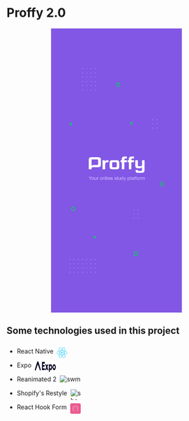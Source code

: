 # Proffy 2.0

<div style="display: flex; justify-content: center">
    <img src="assets/splash.png" width="300" alt="Proffy Splash">
</div>

## Some technologies used in this project
<ul>
    <li>
        <div style="display: flex; padding-top: 8px"; padding-bottom: 8px"; >
            React Native
            <img src="assets/readme/react-native-logo.svg" alt="react native" width="24" height="24" style="margin-left: 8px;">
        </div>
    </li>
    <li>
        <div style="display: flex; padding-top: 8px"; padding-bottom: 8px"; >
            Expo 
            <img src="assets/readme/expo-logo.svg" alt="expo" width="48" height="24" style="margin-left: 8px;">
        </div>
    </li> 
    <li>
        <div style="display: flex; padding-top: 8px"; padding-bottom: 8px"; >
        Reanimated 2 
            <img src="https://camo.githubusercontent.com/050c51b2f9940a24d58bcfb578e123b5f86ba4d22477e5e5a27b985203a7bbd3/68747470733a2f2f6c6f676f2e73776d616e73696f6e2e636f6d2f6c6f676f3f636f6c6f723d77686974652676617269616e743d6465736b746f702677696474683d313530267461673d72656163742d6e61746976652d7265616e696d617465642d676974687562" alt="swm" width="48" height="24" style="margin-left: 8px;">
        </div>
    </li> 
    <li>
        <div style="display: flex; padding-top: 8px"; padding-bottom: 8px"; >
            Shopify's Restyle 
            <img src="https://avatars1.githubusercontent.com/u/8085?v=3&amp;s=100" width="24" height="24" alt="shopify" style="margin-left: 8px;">
        </div>
    </li> 
    <li>
        <div style="display: flex; padding-top: 8px"; padding-bottom: 8px"; >
            React Hook Form 
            <img src="assets/readme/react-hook-form-logo.svg" alt="react hook form" width="24" height="24" style="margin-left: 8px;">
        </div>
    </li> 
<ul>